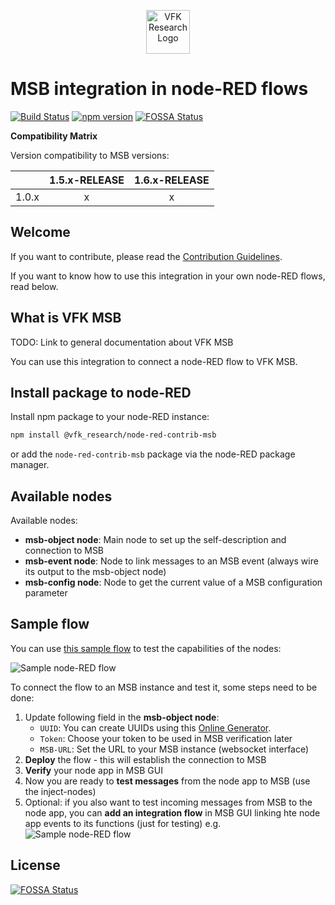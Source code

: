 <p align="center">
  <a href="https://research.virtualfortknox.de" target="_blank" rel="noopener noreferrer">
    <img src="https://research.virtualfortknox.de/static/cms/img/vfk_research_logo.png" alt="VFK Research Logo" height="70" >
  </a>
</p>

# MSB integration in node-RED flows

[![Build Status](https://app.travis-ci.com/research-virtualfortknox/node-red-contrib-msb.svg?branch=master)](https://app.travis-ci.com/research-virtualfortknox/node-red-contrib-msb)
[![npm version](https://badge.fury.io/js/%40vfk_research%2Fnode-red-contrib-msb.svg)](https://badge.fury.io/js/%40vfk_research%2Fnode-red-contrib-msb)
[![FOSSA Status](https://app.fossa.com/api/projects/git%2Bgithub.com%2Fresearch-virtualfortknox%2Fnode-red-contrib-msb.svg?type=shield)](https://app.fossa.com/projects/git%2Bgithub.com%2Fresearch-virtualfortknox%2Fnode-red-contrib-msb?ref=badge_shield)

**Compatibility Matrix**

Version compatibility to MSB versions:

| | **1.5.x-RELEASE** | **1.6.x-RELEASE** |
|---|:---:|:---:|
| 1.0.x       | x | x |

## Welcome

If you want to contribute, please read the [Contribution Guidelines](.github/CONTRIBUTING.md).

If you want to know how to use this integration in your own node-RED flows, read below.

## What is VFK MSB

TODO: Link to general documentation about VFK MSB

You can use this integration to connect a node-RED flow to VFK MSB.

## Install package to node-RED

Install npm package to your node-RED instance:

```sh
npm install @vfk_research/node-red-contrib-msb
```

or add the ``node-red-contrib-msb`` package via the node-RED package manager.

## Available nodes

Available nodes:
- __msb-object node__: Main node to set up the self-description and connection to MSB
- __msb-event node__: Node to link messages to an MSB event (always wire its output to the msb-object node)
- __msb-config node__: Node to get the current value of a MSB configuration parameter

## Sample flow

You can use [this sample flow](doc/flows/sample-flow.json) to test the capabilities of the nodes:

![Sample node-RED flow](doc/images/sample-node-red-flow.png)

To connect the flow to an MSB instance and test it, some steps need to be done:
1. Update following field in the __msb-object node__:
    - ``UUID``: You can create UUIDs using this [Online Generator](https://www.uuidgenerator.net/version4).
    - ``Token``: Choose your token to be used in MSB verification later
    - ``MSB-URL``: Set the URL to your MSB instance (websocket interface)
2. __Deploy__ the flow - this will establish the connection to MSB
3. __Verify__ your node app in MSB GUI
4. Now you are ready to __test messages__ from the node app to MSB (use the inject-nodes)
5. Optional: if you also want to test incoming messages from MSB to the node app, 
you can __add an integration flow__ in MSB GUI linking hte node app events to its functions (just for testing) e.g.
![Sample node-RED flow](doc/images/sample-msb-flow.png)

## License
[![FOSSA Status](https://app.fossa.com/api/projects/git%2Bgithub.com%2Fresearch-virtualfortknox%2Fnode-red-contrib-msb.svg?type=large)](https://app.fossa.com/projects/git%2Bgithub.com%2Fresearch-virtualfortknox%2Fnode-red-contrib-msb?ref=badge_large)
